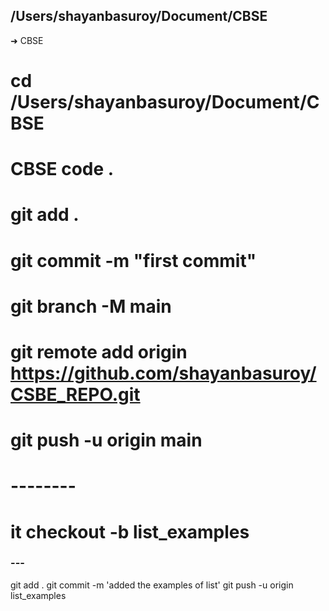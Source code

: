 ## /Users/shayanbasuroy/Document/CBSE

➜ CBSE

# cd /Users/shayanbasuroy/Document/CBSE

# CBSE code .

# git add .

# git commit -m "first commit"

# git branch -M main

# git remote add origin https://github.com/shayanbasuroy/CSBE_REPO.git

# git push -u origin main

# --------

# it checkout -b list_examples

### ---

git add .
git commit -m 'added the examples of list'
git push -u origin list_examples
